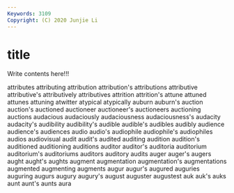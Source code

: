 ```yaml
---
Keywords: 3109
Copyright: (C) 2020 Junjie Li
---
```


# title

Write contents here!!!

attributes 
attributing 
attribution 
attribution's
attributions 
attributive 
attributive's 
attributively 
attributives 
attrition 
attrition's 
attune 
attuned 
attunes
attuning 
atwitter 
atypical 
atypically 
auburn 
auburn's 
auction 
auction's 
auctioned 
auctioneer
auctioneer's 
auctioneers 
auctioning 
auctions 
audacious 
audaciously 
audaciousness 
audaciousness's 
audacity 
audacity's
audibility 
audibility's 
audible 
audible's 
audibles 
audibly 
audience 
audience's 
audiences 
audio
audio's 
audiophile 
audiophile's 
audiophiles 
audios 
audiovisual 
audit 
audit's 
audited 
auditing
audition 
audition's 
auditioned 
auditioning 
auditions 
auditor 
auditor's 
auditoria 
auditorium 
auditorium's
auditoriums 
auditors 
auditory 
audits 
auger 
auger's 
augers 
aught 
aught's 
aughts
augment 
augmentation 
augmentation's 
augmentations 
augmented 
augmenting 
augments 
augur 
augur's 
augured
auguries 
auguring 
augurs 
augury 
augury's 
august 
auguster 
augustest 
auk 
auk's
auks 
aunt 
aunt's 
aunts 
aura 
